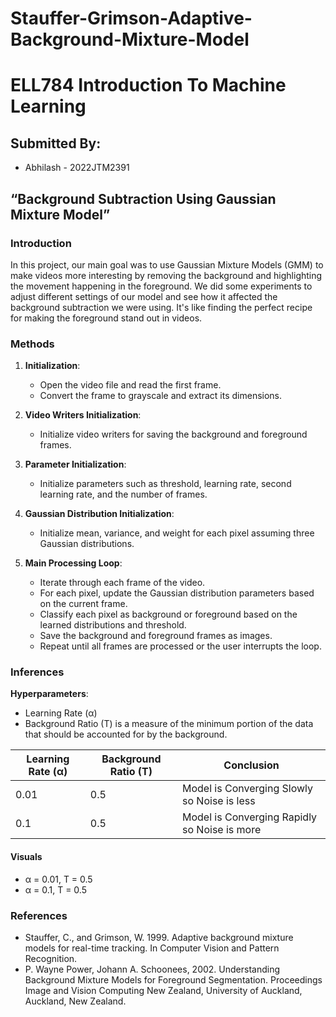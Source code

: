 # Stauffer-Grimson-Adaptive-Background-Mixture-Model

# ELL784 Introduction To Machine Learning

## Submitted By:
- Abhilash - 2022JTM2391
  
## “Background Subtraction Using Gaussian Mixture Model”

### Introduction
In this project, our main goal was to use Gaussian Mixture Models (GMM) to make videos more interesting by removing the background and highlighting the movement happening in the foreground. We did some experiments to adjust different settings of our model and see how it affected the background subtraction we were using. It's like finding the perfect recipe for making the foreground stand out in videos.

### Methods
1. **Initialization**:
   - Open the video file and read the first frame.
   - Convert the frame to grayscale and extract its dimensions.

2. **Video Writers Initialization**:
   - Initialize video writers for saving the background and foreground frames.

3. **Parameter Initialization**:
   - Initialize parameters such as threshold, learning rate, second learning rate, and the number of frames.

4. **Gaussian Distribution Initialization**:
   - Initialize mean, variance, and weight for each pixel assuming three Gaussian distributions.

5. **Main Processing Loop**:
   - Iterate through each frame of the video.
   - For each pixel, update the Gaussian distribution parameters based on the current frame.
   - Classify each pixel as background or foreground based on the learned distributions and threshold.
   - Save the background and foreground frames as images.
   - Repeat until all frames are processed or the user interrupts the loop.

### Inferences
**Hyperparameters**:
- Learning Rate (α)
- Background Ratio (T) is a measure of the minimum portion of the data that should be accounted for by the background.

| Learning Rate (α) | Background Ratio (T) | Conclusion |
| ----------------- | -------------------- | ---------- |
| 0.01              | 0.5                  | Model is Converging Slowly so Noise is less |
| 0.1               | 0.5                  | Model is Converging Rapidly so Noise is more |

#### Visuals
- α = 0.01, T = 0.5
- α = 0.1, T = 0.5

### References
- Stauffer, C., and Grimson, W. 1999. Adaptive background mixture models for real-time tracking. In Computer Vision and Pattern Recognition.
- P. Wayne Power, Johann A. Schoonees, 2002. Understanding Background Mixture Models for Foreground Segmentation. Proceedings Image and Vision Computing New Zealand, University of Auckland, Auckland, New Zealand.
